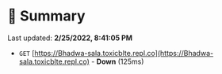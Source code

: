 # 📖 Summary
Last updated: **2/25/2022, 8:41:05 PM**

- `GET` [https://Bhadwa-sala.toxicblte.repl.co](https://Bhadwa-sala.toxicblte.repl.co) - **Down** (125ms)
